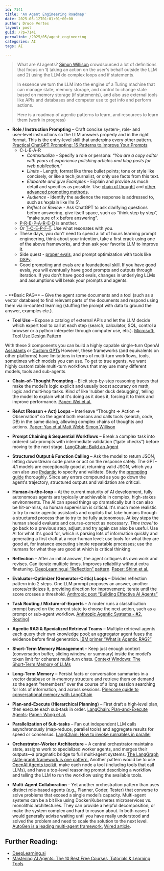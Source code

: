 ```yaml
---
id: 7141
title: 'An Agent Engineering Roadmap'
date: 2025-05-12T01:01:01+00:00
author: Druce Vertes
layout: post
guid: /?p=7141
permalink: /2025/05/agent_engineering
categories: AI
tags: AI

---
```

> What are AI agents? [Simon Willison](https://x.com/simonw/status/1843290729260703801) crowdsourced a lot of definitions that focus on 1) taking an action on the user's behalf outside the LLM and 2) using the LLM do complex loops and if statements.
>
>In essence we turn the LLM into the engine of a Turing machine that can manage state, memory storage, and control to change state based on memory storage (if statements), and also use external tools like APIs and databases and computer use to get info and perform actions.
>
> Here is a roadmap of agentic patterns to learn, and resources to learn them (work in progress)

<!--more-->


- **Role / Instruction Prompting** – Craft concise system‑, role‑ and user‑level instructions so the LLM answers properly and in the right format. This is the entry‑level skill that underpins every other pattern.  [Practical ChatGPT Prompting: 15 Patterns to Improve Your Prompts](https://druce.ai/2024/01/prompting)
	- C-L-E-A-R
		- _Contextualize_ - Specify a role or persona: _“You are a copy editor with years of experience polishing articles and blog posts for web publication.”_
		- _Limits_ - Length; format like three bullet points; tone or style like concisely, or like a tech journalist, or only use facts from this text.
		- _Elaborate and give Examples_ - Explain and provide as much detail and specifics as possible. Use [chain of thought](https://www.promptingguide.ai/techniques/cot) and [other advanced prompting methods](https://arxiv.org/abs/2407.12994).
		- _Audience_ - Identify the audience the response is addressed to, such as ‘explain like I’m 5’.
		- _Reflect or Review_ - Ask ChatGPT to ask clarifying questions before answering, give itself space, such as “think step by step”, “make sure of x before answering”.
	- [P-R-E-P-A-R-E-D](https://www.forbes.com/sites/danfitzpatrick/2024/08/10/the-perfect-chatgpt-prompt-doesnt-exi-/) is another. 
	- Or [T-C-E-P-F-T](https://medium.com/@BK.HAN/6-essential-elements-of-ai-prompt-engineering-tcepft-as-bk-hans-mnemonic-43e689f22ad8). Use what resonates with you. <br />
    - These days, you don't need to spend a lot of hours learning prompt engineering, think about your intention, take a first crack using one of the above frameworks, and then ask your favorite LLM to improve it.
    - Side quest - [proper evals](https://www.promptfoo.dev/docs/intro/), and prompt optimization with tools like [DSPy](https://dspy.ai/).
    - Good prompting and evals are a foundational skill. If you have good evals, you will eventually have good prompts and outputs through iteration. If you don't have good evals, changes in underlying LLMs and assumptions will break your prompts and agents.
<br />
- **Basic RAG** – Give the agent some documents and a tool (such as a vector database) to find relevant parts of the documents and respond using them via in-context learning (stuffing the prompt with data to ground the answer, examples etc.).


- **Tool Use** – Expose a catalog of external APIs and let the LLM decide which expert tool to call at each step (search, calculator, SQL, control a browser or a python interpeter through computer use, etc.).  [Microsoft: Tool Use Design Pattern](https://microsoft.github.io/ai-agents-for-beginners/04-tool-use/)

With these 3 components you can build a highly capable single-turn OpenAI [Assistants](https://platform.openai.com/docs/api-reference/assistants) or [Custom GPTs](https://help.openai.com/en/articles/8554397-creating-a-gpt) However, these frameworks (and equivalents on other platforms) have limitations in terms of multi-turn workflows, tools, sometimes which models you can use. To get to true agents, we want highly customizable multi-turn workflows that may use many different models, tools and sub-agents.

- **Chain‑of‑Thought Prompting** – Elicit step‑by‑step reasoning traces that make the model’s logic explicit and usually boost accuracy on math, logic and multi‑hop tasks. Kind of like 'rubber duck debugging', telling the model to explain what it's doing as it does it, forcing it to think and improve performance. [Paper: Wei et al.](https://arxiv.org/abs/2201.11903)
    
- **ReAct (Reason + Act) Loops** – Interleave “Thought → Action → Observation” so the agent both reasons and calls tools (search, code, DB) in the same dialog, allowing complex chains of thoughts and actions.  [Paper: Yao et al.](https://arxiv.org/abs/2210.03629)[Matt Webb](https://interconnected.org/home/2023/03/16/singularity) [Simon Willison](https://til.simonwillison.net/llms/python-react-pattern)
  
- **Prompt Chaining & Sequential Workflows** – Break a complex task into ordered sub‑prompts with intermediate validation (“gate checks”) before moving to the next stage.  [LangChain: Build an Agent](https://python.langchain.com/docs/tutorials/agents/)
  
- **Structured Output & Function Calling** – Ask the model to return JSON, letting downstream code parse or act on the response safely. The GPT-4.1 models are exceptionally good at returning valid JSON, which you can also use [Pydantic](https://docs.pydantic.dev/latest/) to specify and validate. Study the [prompting guide](https://cookbook.openai.com/examples/gpt4-1_prompting_guide) thoroughly. Since any errors compound as you go down the agent's trajectory, structured outputs and validation are critical. 

- **Human-in-the-loop**  – At the current maturity of AI development, fully autonomous agents are typically unachievable in complex, high-stakes environments. The AI can speed things up dramatically but it can also be hit-or-miss, so human supervision is critical.  It's much more realistic to try to make agentic assistants and copilots that take humans through a structured process than to try to be fully autonomous. At key steps the human should evaluate and course-correct as necessary. _Time travel_ to go back to a previous step, adjust, and try again can also be useful. Use AI for what it's good for, which is parsing lots of information quickly and generating a first draft at a near-human level; use tools for what they are good at, for instance executing simple repeatable processes; use the humans for what they are good at which is critical thinking.
    
- **Reflection** – After an initial answer, the agent critiques its own work and revises. Can iterate multiple times. Improves reliability without extra finetuning. [DeepLearning.ai “Reflection” pattern](https://www.deeplearning.ai/the-batch/agentic-design-patterns-part-2-reflection/). [Paper: Shinn et al.](https://arxiv.org/abs/2303.11366)
  
- **Evaluator‑Optimizer (Generator‑Critic) Loops** – Divides reflection pattern into 2 steps. One LLM prompt proposes an answer, another scores/criticizes it, providing direction for improvement; iterate until the score crosses a threshold. [Anthropic post “Building Effective AI Agents”](https://www.anthropic.com/engineering/building-effective-agents)
  
- **Task Routing / Mixture‑of‑Experts** – A router runs a classification prompt based on the current state to choose the next action, such as a prompt or sub-agent workflow.  [Anthropic Agentic Systems - #2. Routing](https://www.linkedin.com/in/vekambar/)] 
    
- **Agentic RAG & Specialized Retrieval Teams** – Multiple retrieval agents each query their own knowledge pool; an aggregator agent fuses the evidence before final generation.  [IBM primer “What is Agentic RAG?”](https://www.ibm.com/think/topics/agentic-rag?utm_source=chatgpt.com)
    
- **Short‑Term Memory Management** – Keep just enough context (conversation buffer, sliding window, or summary) inside the model’s token limit for coherent multi‑turn chats. [Context Windows: The Short‑Term Memory of LLMs](https://medium.com/@crskilpatrick807/context-windows-the-short-term-memory-of-large-language-models-ab878fc6f9b5)
    
- **Long‑Term Memory** – Persist facts or conversation summaries in a vector database or in-memory structure and retrieve them on demand so the agent “remembers” over the course of a long session searching for lots of information, and across sessions. [Pinecone guide to conversational memory with LangChain](https://www.pinecone.io/learn/series/langchain/langchain-conversational-memory/) 
    
- **Plan‑and‑Execute (Hierarchical Planning)** – First draft a high‑level plan, then execute each sub‑task in order. [LangChain: Plan-and-Execute Agents](https://blog.langchain.dev/planning-agents/); [Paper: Wang et al.](https://arxiv.org/abs/2305.04091?utm_source=chatgpt.com)
  
- **Parallelization of Sub‑tasks** – Fan out independent LLM calls asynchronously (map‑reduce, parallel tools) and aggregate results for speed or consensus.  [LangChain: How to invoke runnables in parallel](https://python.langchain.com/docs/how_to/parallel/)

- **Orchestrator‑Worker Architecture** – A central orchestrator maintains state, assigns work to specialized worker agents, and merges their outputs—a pragmatic bridge to full multi‑agent systems.  [The LangGraph state graph framework is one pattern.](https://academy.langchain.com/courses/intro-to-langgraph]) Another pattern would be to use [OpenAI Agents toolkit](https://openai.github.io/openai-agents-python/), make each node a tool (including tools that call LLMs), and have a top-level reasoning prompt describing a workflow and telling the LLM to run the workflow using the available tools.

- **Multi‑Agent Collaboration** – Yet another orchestration pattern than uses distinct role‑based agents (e.g., Planner, Coder, Tester) that converse to solve problems that exceed a single model’s capacity. Multi-agent systems can be a bit like using Docker/Kubernetes microservices vs. monolithic architectures. They can provide a helpful decomposition, or make the system complex and hard to reason about. In both cases I would generally advise waiting until you have really understood and solved the problem and need to scale the solution to the next level. [AutoGen is a leading multi-agent framework.](https://www.microsoft.com/en-us/research/publication/autogen-enabling-next-gen-llm-applications-via-multi-agent-conversation-framework/?utm_source=chatgpt.com) [Wired article](https://www.wired.com/story/chatbot-teamwork-makes-the-ai-dream-work/?utm_source=chatgpt.com).
    
## Further Reading:

- [DeepLearning.ai](https://www.deeplearning.ai/courses/?courses_date_desc%5BrefinementList%5D%5Btopic%5D%5B0%5D=Agents&courses_date_desc%5BrefinementList%5D%5Btopic%5D%5B1%5D=Vector%20Databases&courses_date_desc%5BrefinementList%5D%5Btopic%5D%5B2%5D=Task%20Automation&courses_date_desc%5BrefinementList%5D%5Btopic%5D%5B3%5D=Search%20and%20Retrieval&courses_date_desc%5BrefinementList%5D%5Btopic%5D%5B4%5D=RAG&courses_date_desc%5BrefinementList%5D%5Btopic%5D%5B5%5D=Prompt%20Engineering&courses_date_desc%5BrefinementList%5D%5Btopic%5D%5B6%5D=GenAI%20Applications&courses_date_desc%5BrefinementList%5D%5Btopic%5D%5B7%5D=Evaluation%20and%20Monitoring)
- [Mastering AI Agents: The 10 Best Free Courses, Tutorials & Learning Tools](https://medium.com/@maximilian.vogel/mastering-ai-agents-the-10-best-free-courses-tutorials-learning-tools-46bc380a19d1)

